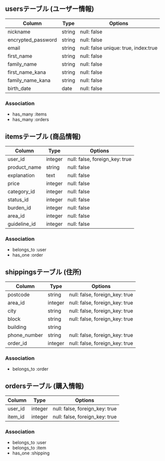 ## usersテーブル (ユーザー情報)
| Column             | Type         | Options                              |
| ------------------ | ------------ | ------------------------------------ |
| nickname           | string       | null: false                          | <!--ニックネーム-->
| encrypted_password | string       | null: false                          | <!--パスワード-->
| email              | string       | null: false unique: true, index:true | <!--メールアドレス-->
| first_name         | string       | null: false                          | <!--名前-->
| family_name        | string       | null: false                          | <!--苗字-->
| first_name_kana    | string       | null: false                          | <!--名前(カナ)-->
| family_name_kana   | string       | null: false                          | <!--苗字(カナ)-->
| birth_date         | date         | null: false                          | <!--生年月日-->

### Association
- has_many :items <!--1対多-->
- has_many :orders <!--1対多-->

## itemsテーブル (商品情報)
| Column           | Type         | Options                         |
| ---------------- | ------------ | ------------------------------- |
| user_id          | integer      | null: false, foreign_key: true  |
| product_name     | string       | null: false                     | <!--商品名-->
| explanation      | text         | null: false                     | <!--商品の説明-->
| price            | integer      | null: false                     | <!--販売価格-->
| category_id      | integer      | null: false                     | <!--カテゴリー-->
| status_id        | integer      | null: false                     | <!--商品の状態-->
| burden_id        | integer      | null: false                     | <!--配送料の負担-->
| area_id          | integer      | null: false                     | <!--発送元の地域-->
| guideline_id     | integer      | null: false                     | <!--発送日の目安-->

### Association
- belongs_to :user <!--1対1(参照元テーブル → 参照先テーブル)-->
- has_one    :order <!--1対1-->

## shippingsテーブル (住所)
| Column           | Type         | Options                        |
| ---------------- | ------------ | ------------------------------ |
| postcode         | string       | null: false, foreign_key: true | <!--郵便番号-->
| area_id          | integer      | null: false, foreign_key: true | <!--都道府県-->
| city             | string       | null: false, foreign_key: true | <!--市区町村-->
| block            | string       | null: false, foreign_key: true | <!--番地-->
| building         | string       |                                | <!--建物名-->
| phone_number     | string       | null: false, foreign_key: true | <!--電話番号-->
| order_id         | integer      | null: false, foreign_key: true |

### Association
- belongs_to :order <!--1対1(参照元テーブル → 参照先テーブル)-->

## ordersテーブル (購入情報)
| Column           | Type         | Options                        |
| ---------------- | ------------ | ------------------------------ |
| user_id          | integer      | null: false, foreign_key: true | <!--購入者名-->
| item_id          | integer      | null: false, foreign_key: true | <!--購入商品-->

### Association
- belongs_to :user <!--1対1(参照元テーブル → 参照先テーブル)-->
- belongs_to :item <!--1対1(参照元テーブル → 参照先テーブル)-->
- has_one    :shipping <!--1対1-->
